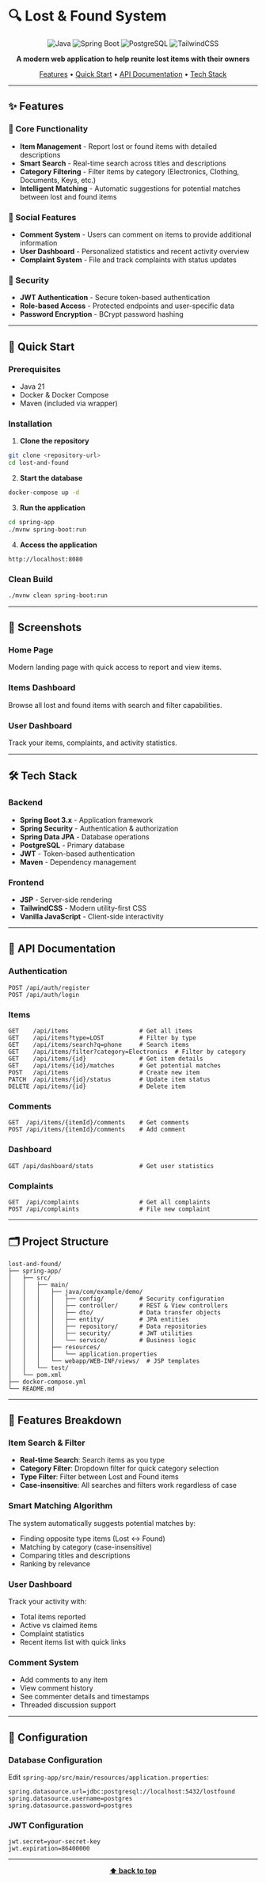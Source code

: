 # 🔍 Lost & Found System

<div align="center">

![Java](https://img.shields.io/badge/Java-21-orange?style=for-the-badge&logo=openjdk)
![Spring Boot](https://img.shields.io/badge/Spring%20Boot-3.x-brightgreen?style=for-the-badge&logo=spring)
![PostgreSQL](https://img.shields.io/badge/PostgreSQL-15-blue?style=for-the-badge&logo=postgresql)
![TailwindCSS](https://img.shields.io/badge/Tailwind-CSS-38B2AC?style=for-the-badge&logo=tailwind-css)

**A modern web application to help reunite lost items with their owners**

[Features](#-features) • [Quick Start](#-quick-start) • [API Documentation](#-api-documentation) • [Tech Stack](#-tech-stack)

</div>

---

## ✨ Features

### 🎯 Core Functionality
- **Item Management** - Report lost or found items with detailed descriptions
- **Smart Search** - Real-time search across titles and descriptions
- **Category Filtering** - Filter items by category (Electronics, Clothing, Documents, Keys, etc.)
- **Intelligent Matching** - Automatic suggestions for potential matches between lost and found items

### 💬 Social Features
- **Comment System** - Users can comment on items to provide additional information
- **User Dashboard** - Personalized statistics and recent activity overview
- **Complaint System** - File and track complaints with status updates

### 🔐 Security
- **JWT Authentication** - Secure token-based authentication
- **Role-based Access** - Protected endpoints and user-specific data
- **Password Encryption** - BCrypt password hashing

---

## 🚀 Quick Start

### Prerequisites
- Java 21
- Docker & Docker Compose
- Maven (included via wrapper)

### Installation

1. **Clone the repository**
```bash
git clone <repository-url>
cd lost-and-found
```

2. **Start the database**
```bash
docker-compose up -d
```

3. **Run the application**
```bash
cd spring-app
./mvnw spring-boot:run
```

4. **Access the application**
```
http://localhost:8080
```

### Clean Build
```bash
./mvnw clean spring-boot:run
```

---

## 📸 Screenshots

### Home Page
Modern landing page with quick access to report and view items.

### Items Dashboard
Browse all lost and found items with search and filter capabilities.

### User Dashboard
Track your items, complaints, and activity statistics.

---

## 🛠️ Tech Stack

### Backend
- **Spring Boot 3.x** - Application framework
- **Spring Security** - Authentication & authorization
- **Spring Data JPA** - Database operations
- **PostgreSQL** - Primary database
- **JWT** - Token-based authentication
- **Maven** - Dependency management

### Frontend
- **JSP** - Server-side rendering
- **TailwindCSS** - Modern utility-first CSS
- **Vanilla JavaScript** - Client-side interactivity

---

## 📡 API Documentation

### Authentication
```http
POST /api/auth/register
POST /api/auth/login
```

### Items
```http
GET    /api/items                    # Get all items
GET    /api/items?type=LOST          # Filter by type
GET    /api/items/search?q=phone     # Search items
GET    /api/items/filter?category=Electronics  # Filter by category
GET    /api/items/{id}               # Get item details
GET    /api/items/{id}/matches       # Get potential matches
POST   /api/items                    # Create new item
PATCH  /api/items/{id}/status        # Update item status
DELETE /api/items/{id}               # Delete item
```

### Comments
```http
GET  /api/items/{itemId}/comments    # Get comments
POST /api/items/{itemId}/comments    # Add comment
```

### Dashboard
```http
GET /api/dashboard/stats             # Get user statistics
```

### Complaints
```http
GET  /api/complaints                 # Get all complaints
POST /api/complaints                 # File new complaint
```

---

## 🗂️ Project Structure

```
lost-and-found/
├── spring-app/
│   ├── src/
│   │   ├── main/
│   │   │   ├── java/com/example/demo/
│   │   │   │   ├── config/          # Security configuration
│   │   │   │   ├── controller/      # REST & View controllers
│   │   │   │   ├── dto/             # Data transfer objects
│   │   │   │   ├── entity/          # JPA entities
│   │   │   │   ├── repository/      # Data repositories
│   │   │   │   ├── security/        # JWT utilities
│   │   │   │   └── service/         # Business logic
│   │   │   ├── resources/
│   │   │   │   └── application.properties
│   │   │   └── webapp/WEB-INF/views/  # JSP templates
│   │   └── test/
│   └── pom.xml
├── docker-compose.yml
└── README.md
```

---

## 🎨 Features Breakdown

### Item Search & Filter
- **Real-time Search**: Search items as you type
- **Category Filter**: Dropdown filter for quick category selection
- **Type Filter**: Filter between Lost and Found items
- **Case-insensitive**: All searches and filters work regardless of case

### Smart Matching Algorithm
The system automatically suggests potential matches by:
- Finding opposite type items (Lost ↔ Found)
- Matching by category (case-insensitive)
- Comparing titles and descriptions
- Ranking by relevance

### User Dashboard
Track your activity with:
- Total items reported
- Active vs claimed items
- Complaint statistics
- Recent items list with quick links

### Comment System
- Add comments to any item
- View comment history
- See commenter details and timestamps
- Threaded discussion support

---

## 🔧 Configuration

### Database Configuration
Edit `spring-app/src/main/resources/application.properties`:
```properties
spring.datasource.url=jdbc:postgresql://localhost:5432/lostfound
spring.datasource.username=postgres
spring.datasource.password=postgres
```

### JWT Configuration
```properties
jwt.secret=your-secret-key
jwt.expiration=86400000
```

---

<div align="center">

**[⬆ back to top](#-lost--found-system)**

</div>
